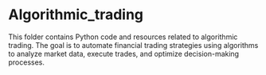 # Algorithmic_trading
This folder contains Python code and resources related to algorithmic trading. The goal is to automate financial trading strategies using algorithms to analyze market data, execute trades, and optimize decision-making processes.
